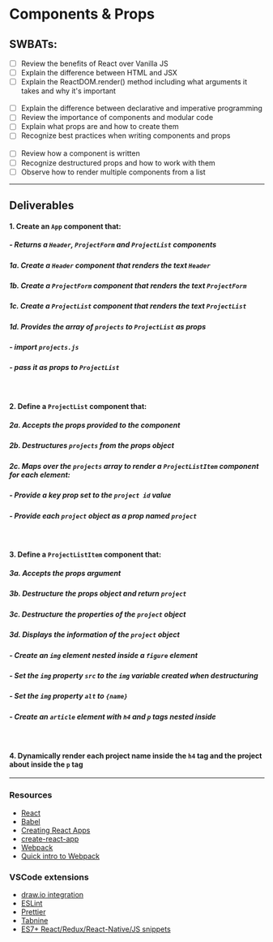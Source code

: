 # Components & Props

## SWBATs:

- [ ] Review the benefits of React over Vanilla JS
- [ ] Explain the difference between HTML and JSX 
- [ ] Explain the ReactDOM.render() method including what arguments it takes and why it's important
<br /><br />
- [ ] Explain the difference between declarative and imperative programming
- [ ] Review the importance of components and modular code
- [ ] Explain what props are and how to create them
- [ ] Recognize best practices when writing components and props
<br /><br />
- [ ] Review how a component is written
- [ ] Recognize destructured props and how to work with them
- [ ] Observe how to render multiple components from a list
---

## Deliverables

#### 1. Create an `App` component that:

##### - Returns a `Header`, `ProjectForm` and `ProjectList` components




##### 1a. Create a `Header` component that renders the text `Header`

##### 1b. Create a `ProjectForm` component that renders the text `ProjectForm`

##### 1c. Create a `ProjectList` component that renders the text `ProjectList`
##### 1d. Provides the array of `projects` to `ProjectList` as props
##### - import `projects.js`
##### - pass it as props to `ProjectList`

<br />

#### 2. Define a `ProjectList` component that:

##### 2a. Accepts the props provided to the component

##### 2b. Destructures `projects` from the props object

##### 2c. Maps over the `projects` array to render a `ProjectListItem` component for each element:

#####  - Provide a key prop set to the `project id` value

#####  - Provide each `project` object as a prop named `project`

<br />

#### 3. Define a `ProjectListItem` component that:

##### 3a. Accepts the props argument

##### 3b. Destructure the props object and return `project`

##### 3c. Destructure the properties of the `project` object

#####  3d. Displays the information of the `project` object

##### - Create an `img` element nested inside a `figure` element

##### - Set the `img` property `src` to the `img` variable created when destructuring

##### - Set the `img` property `alt` to `{name}`

##### - Create an `article` element with `h4` and `p` tags nested inside

<br />

#### 4. Dynamically render each project name inside the `h4` tag and the project about inside the `p` tag

***

### Resources

- [React](https://reactjs.org/)
- [Babel](https://babeljs.io/)
- [Creating React Apps](https://reactjs.org/docs/create-a-new-react-app.html)
- [create-react-app](https://create-react-app.dev/docs/getting-started)
- [Webpack](https://webpack.js.org/)
- [Quick intro to Webpack](https://medium.com/the-self-taught-programmer/what-is-webpack-and-why-should-i-care-part-1-introduction-ca4da7d0d8dc)

### VSCode extensions

- [draw.io integration](https://marketplace.visualstudio.com/items?itemName=hediet.vscode-drawio)
- [ESLint](https://marketplace.visualstudio.com/items?itemName=dbaeumer.vscode-eslint)
- [Prettier](https://marketplace.visualstudio.com/items?itemName=esbenp.prettier-vscode)
- [Tabnine](https://marketplace.visualstudio.com/items?itemName=TabNine.tabnine-vscode)
- [ES7+ React/Redux/React-Native/JS snippets](https://marketplace.visualstudio.com/items?itemName=dsznajder.es7-react-js-snippets)
